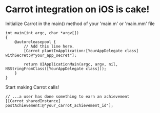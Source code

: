 Carrot integration on iOS is cake!
==========
Initialize Carrot in the main() method of your 'main.m' or 'main.mm' file

	int main(int argc, char *argv[])
	{
		@autoreleasepool {
			// Add this line here.
			[Carrot plantInApplication:[YourAppDelegate class] withSecret:@"your_app_secret"];

			return UIApplicationMain(argc, argv, nil, NSStringFromClass([YourAppDelegate class]));
		}
	}

Start making Carrot calls!

	// ...a user has done something to earn an achievement
	[[Carrot sharedInstance] postAchievement:@"your_carrot_achievement_id"];
